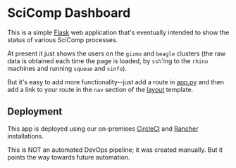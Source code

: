 # SciComp Dashboard

This is a simple [Flask](http://flask.pocoo.org/) web application
that's eventually intended to show the status of various SciComp
processes.

At present it just shows the users on the `gizmo` and `beagle`
clusters (the raw data is obtained each time the page is loaded,
by `ssh`'ing to the `rhino` machines and running `squeue` and `sinfo`).

But it's easy to add more functionality--just add a route in
[app.py](app.py) and then add a link to your route in the
`nav` section of the [layout](templates/layout.html) template.


## Deployment

This app is deployed using our on-premises [CircleCI](circle.fhcrc.org)
and [Rancher](https://ponderosa.fhcrc.org)
installations.

This is NOT an automated DevOps pipeline; it was created manually. But it
points the way towards future automation.
